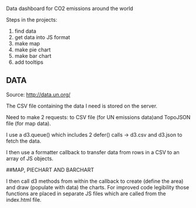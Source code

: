 Data dashboard for CO2 emissions around the world

Steps in the projects:

1. find data
2. get data into JS format
3. make map
4. make pie chart
5. make bar chart
6. add tooltips

## DATA

Source: http://data.un.org/

The CSV file containing the data I need is stored on the server.

Need to make 2 requests: to CSV file (for UN emissions data)and TopoJSON file (for map data).

I use a d3.queue() which includes 2 defer() calls -> d3.csv and d3.json to fetch the data.

I then use a formatter callback to transfer data from rows in a CSV to an array of JS objects.

##MAP, PIECHART AND BARCHART

I then call d3 methods from within the callback to create (define the area) and draw (populate with data) the charts. For improved code legibility those functions are placed in separate JS files which are called from the index.html file.

